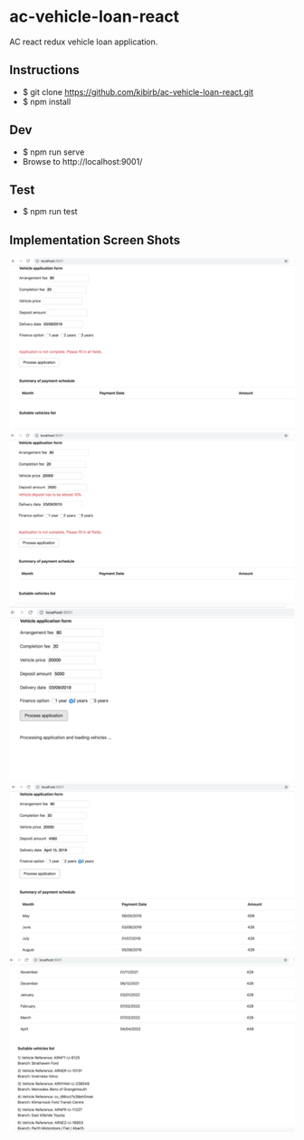 # ac-vehicle-loan-react
AC react redux vehicle loan application.

## Instructions
 - $ git clone https://github.com/kibirb/ac-vehicle-loan-react.git
 - $ npm install
 
## Dev
 - $ npm run serve
 - Browse to http://localhost:9001/
 
## Test
 - $ npm run test

## Implementation Screen Shots 
![alt text](app/images/1.png)
![alt text](app/images/2.png)
![alt text](app/images/3.png)
![alt text](app/images/4.png)
![alt text](app/images/5.png)
